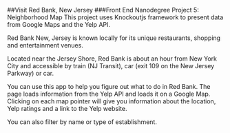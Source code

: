 ##Visit Red Bank, New Jersey
###Front End Nanodegree Project 5: Neighborhood Map
This project uses Knockoutjs framework to present data from Google Maps and the Yelp API.

Red Bank New, Jersey is known locally for its unique restaurants, shopping and entertainment venues.

Located near the Jersey Shore, Red Bank is about an hour from New York City and accessible by train (NJ Transit), car (exit 109 on the New Jersey Parkway) or car.

You can use this app to help you figure out what to do in Red Bank. The page loads information from the Yelp API and loads it on a Google Map.  
Clicking on each map pointer will give you information about the location, Yelp ratings and a link to the Yelp website.

You can also filter by name or type of establishment.


